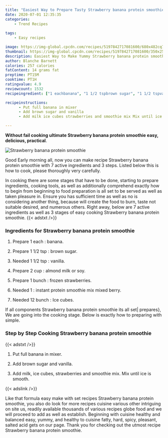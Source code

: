 ```yaml
---
title: "Easiest Way to Prepare Tasty Strawberry banana protein smoothie"
date: 2020-07-01 12:35:35
categories:
    - Trend Recipes
    
tags:
    - Easy recipes

image: https://img-global.cpcdn.com/recipes/5197842717081600/680x482cq70/strawberry-banana-protein-smoothie-recipe-main-photo.jpg
thumbnail: https://img-global.cpcdn.com/recipes/5197842717081600/350x250cq70/strawberry-banana-protein-smoothie-recipe-main-photo.jpg
description: Easiest Way to Make Yummy Strawberry banana protein smoothie with 7 ingredients and 3 stages of easy cooking.
author: Blanche Barnett
calories: 257 calories
fatContent: 14 grams fat
preptime: PT15M
cooktime: PT1H
ratingvalue: 4.9
reviewcount: 1532
recipeingredient: ["1 eachbanana", "1 1/2 tspbrown sugar", "1 1/2 tspvanilla", "2 cupalmond milk or soy", "1 bunchfrozen strawberries", "1instant protein smoothie mix mixed berry", "12 bunchIce cubes"]

recipeinstructions: 
      - Put full banana in mixer 
      - Add brown sugar and vanilla 
      - Add milk ice cubes strawberries and smoothie mix Mix until ice is smooth

---
```




**Without fail cooking ultimate Strawberry banana protein smoothie easy, delicious, practical**. 


![Strawberry banana protein smoothie](https://img-global.cpcdn.com/recipes/5197842717081600/680x482cq70/strawberry-banana-protein-smoothie-recipe-main-photo.jpg "Strawberry banana protein smoothie")




Good Early morning all, now you can make recipe Strawberry banana protein smoothie with 7 active ingredients and 3 steps. Listed below this is how to cook, please thoroughly very carefully.

In cooking there are some stages that have to be done, starting to prepare ingredients, cooking tools, as well as additionally comprehend exactly how to begin from beginning to food preparation is all set to be served as well as taken pleasure in. Ensure you has sufficient time as well as no is considering another thing, because will create the food to burn, taste not suitable desired, and numerous others. Right away, below are 7 active ingredients as well as 3 stages of easy cooking Strawberry banana protein smoothie.
{{< adstxt />}}

### Ingredients for Strawberry banana protein smoothie


1. Prepare 1 each : banana.

1. Prepare 1 1/2 tsp : brown sugar.

1. Needed 1 1/2 tsp : vanilla.

1. Prepare 2 cup : almond milk or soy.

1. Prepare 1 bunch : frozen strawberries.

1. Needed 1 : instant protein smoothie mix mixed berry.

1. Needed 12 bunch : Ice cubes.



If all components Strawberry banana protein smoothie its all set| prepares}, We are going into the cooking stage. Below is exactly how to preparing with simple.

### Step by Step Cooking Strawberry banana protein smoothie

{{< adstxt />}}


1. Put full banana in mixer.



1. Add brown sugar and vanilla.



1. Add milk, ice cubes, strawberries and smoothie mix. Mix until ice is smooth.





{{< adslink />}}

Like that formula easy make with set recipes Strawberry banana protein smoothie, you also do look for more recipes cuisine various other intriguing on site us, readily available thousands of various recipes globe food and we will proceed to add as well as establish. Beginning with cuisine healthy and balanced easy, yummy, and healthy to cuisine fatty, hard, spicy, pleasant, salted acid gets on our page. Thank you for checking out the utmost recipe Strawberry banana protein smoothie.
